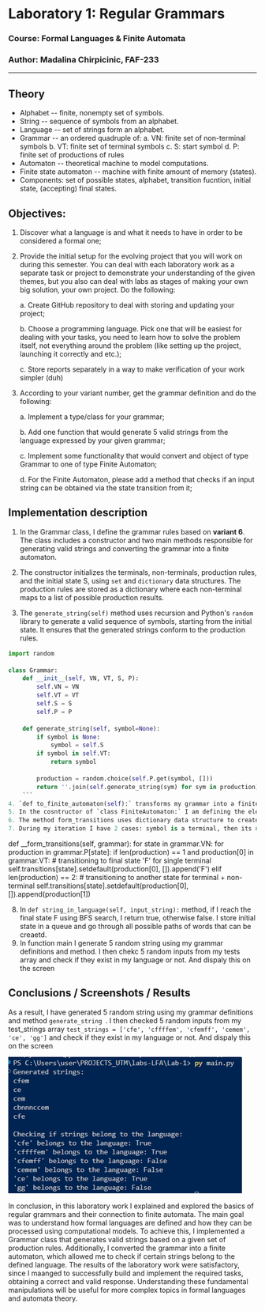 # Laboratory 1: Regular Grammars

### Course: Formal Languages & Finite Automata
### Author: Madalina Chirpicinic, FAF-233

----

## Theory
* Alphabet -- finite, nonempty set of symbols.
* String -- sequence of symbols from an alphabet.
* Language -- set of strings form an alphabet.
* Grammar -- an ordered quadruple of:
    a. VN: finite set of non-terminal symbols
    b. VT: finite set of terminal symbols
    c. S: start symbol
    d. P: finite set of productions of rules
* Automaton -- theoretical machine to model computations.
* Finite state automaton -- machine with finite amount of memory (states).
* Components: set of possible states, alphabet, transition fucntion, initial state, (accepting) final states.


## Objectives:

1. Discover what a language is and what it needs to have in order to be considered a formal one;

2. Provide the initial setup for the evolving project that you will work on during this semester. You can deal with each laboratory work as a separate task or project to demonstrate your understanding of the given themes, but you also can deal with labs as stages of making your own big solution, your own project. Do the following:

    a. Create GitHub repository to deal with storing and updating your project;

    b. Choose a programming language. Pick one that will be easiest for dealing with your tasks, you need to learn how to solve the problem itself, not everything around the problem (like setting up the project, launching it correctly and etc.);

    c. Store reports separately in a way to make verification of your work simpler (duh)

3. According to your variant number, get the grammar definition and do the following:

    a. Implement a type/class for your grammar;

    b. Add one function that would generate 5 valid strings from the language expressed by your given grammar;

    c. Implement some functionality that would convert and object of type Grammar to one of type Finite Automaton;

    d. For the Finite Automaton, please add a method that checks if an input string can be obtained via the state transition from it;


## Implementation description


1. In the Grammar class, I define the grammar rules based on **variant 6**. The class includes a constructor and two main methods responsible for generating valid strings and converting the grammar into a finite automaton.  

2. The constructor initializes the terminals, non-terminals, production rules, and the initial state S, using `set` and `dictionary` data structures. The production rules are stored as a dictionary where each non-terminal maps to a list of possible production results.  

3. The `generate_string(self)` method uses recursion and Python's `random` library to generate a valid sequence of symbols, starting from the initial state. It ensures that the generated strings conform to the production rules.  

```python
import random

class Grammar:
    def __init__(self, VN, VT, S, P):
        self.VN = VN 
        self.VT = VT 
        self.S = S  
        self.P = P  

    def generate_string(self, symbol=None):
        if symbol is None:
            symbol = self.S  
        if symbol in self.VT: 
            return symbol
        
        production = random.choice(self.P.get(symbol, []))  
        return ''.join(self.generate_string(sym) for sym in production)
    ```
4. `def to_finite_automaton(self):` transforms my grammar into a finite automaton. The class `class FiniteAutomaton:` has this purpose.
5. In the cosntructor of `class FiniteAutomaton:` I am defining the elements of my alphaebt: states (VN), alphabet (VT), transitions (PR), start state (S), end state (F). 
6. The method form_transitions uses dictionary data structure to create and store teh transitions between symbols. I iterate through all non-terminals, then through their respective rules. !!! I always assume (and also based on the input) that the first character is a terminal, and the second a non-terminal in th einput of production rules.
7. During my iteration I have 2 cases: symbol is a terminal, then its next transition is F final state. Production is terminal + non-terminal, it transitions to the non-terminal.
```
def __form_transitions(self, grammar):
        for state in grammar.VN:
            for production in grammar.P[state]:
                if len(production) == 1 and production[0] in grammar.VT:
                    # transitioning to final state 'F' for single terminal
                    self.transitions[state].setdefault(production[0], []).append('F')
                elif len(production) == 2:
                    # transitioning to another state for terminal + non-terminal
                    self.transitions[state].setdefault(production[0], []).append(production[1])

8. In `def string_in_language(self, input_string):` method, if I reach the final state F using BFS search, I return true, otherwise false. I store initial state in a queue and go through all possible paths of words that can be creaetd.
9. In function main I generate 5 random string using my grammar definitions and method. I then chekc 5 random inputs from my tests array and check if they exist in my language or not. And dispaly this on the screen

## Conclusions / Screenshots / Results
As a result, I have generated 5 random string using my grammar definitions and method `generate_string `. I then checked 5 random inputs from my test_strings array `test_strings = ['cfe', 'cffffem', 'cfemff', 'cemem', 'ce', 'gg']` and check if they exist in my language or not. And dispaly this on the screen

![alt text](image-1.png)

In conclusion, in this laboratory work I explained and explored the basics of regular grammars and their connection to finite automata. The main goal was to understand how formal languages are defined and how they can be processed using computational models. To achieve this, I implemented a Grammar class that generates valid strings based on a given set of production rules. Additionally, I converted the grammar into a finite automaton, which allowed me to check if certain strings belong to the defined language.
The results of the laboratory work were satisfactory, since I maanged to successfully build and implement the required tasks, obtaining a correct and valid response. Understanding these fundamental manipulations will be useful for more complex topics in formal languages and automata theory.